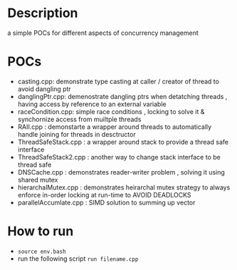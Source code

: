 # Description
a simple POCs for different aspects of concurrency management

# POCs
- casting.cpp: demonstrate type casting at caller / creator of thread to avoid dangling ptr
- danglingPtr.cpp: demenostrate dangling ptrs when detatching threads , having access by reference to an external variable
- raceCondition.cpp: simple race conditions , locking to solve it & synchornize access from muiltple threads
- RAII.cpp : demonstarte a wrapper around threads to automatically handle joining for threads in desctructor
- ThreadSafeStack.cpp : a wrapper around stack to provide a thread safe interface
- ThreadSafeStack2.cpp : another way to change stack interface to be thread safe
- DNSCache.cpp : demonstrates reader-writer problem , solving it using shared mutex
- hierarchalMutex.cpp : demonstrates heirarchal mutex strategy to always enforce in-order locking at run-time to AVOID DEADLOCKS
- parallelAccumlate.cpp : SIMD solution to summing up vector
# How to run
- `source env.bash`
- run the following script `run filename.cpp`
